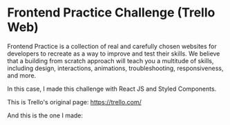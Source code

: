 # Frontend Practice Challenge (Trello Web)

Frontend Practice is a collection of real and carefully chosen websites for developers to recreate as a way to improve and test their skills. We believe that a building from scratch approach will teach you a multitude of skills, including design, interactions, animations, troubleshooting, responsiveness, and more.

In this case, I made this challenge with React JS and Styled Components.

This is Trello's original page: https://trello.com/

And this is the one I made: 
